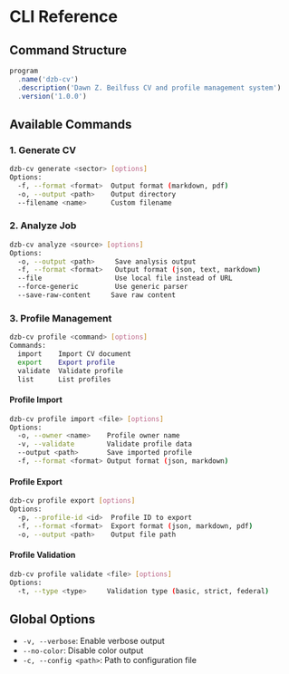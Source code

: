 # CLI Reference

## Command Structure
```typescript
program
  .name('dzb-cv')
  .description('Dawn Z. Beilfuss CV and profile management system')
  .version('1.0.0')
```

## Available Commands

### 1. Generate CV
```bash
dzb-cv generate <sector> [options]
Options:
  -f, --format <format>  Output format (markdown, pdf)
  -o, --output <path>    Output directory
  --filename <name>      Custom filename
```

### 2. Analyze Job
```bash
dzb-cv analyze <source> [options]
Options:
  -o, --output <path>     Save analysis output
  -f, --format <format>   Output format (json, text, markdown)
  --file                  Use local file instead of URL
  --force-generic         Use generic parser
  --save-raw-content     Save raw content
```

### 3. Profile Management
```bash
dzb-cv profile <command> [options]
Commands:
  import    Import CV document
  export    Export profile
  validate  Validate profile
  list      List profiles
```

#### Profile Import
```bash
dzb-cv profile import <file> [options]
Options:
  -o, --owner <name>    Profile owner name
  -v, --validate        Validate profile data
  --output <path>       Save imported profile
  -f, --format <format> Output format (json, markdown)
```

#### Profile Export
```bash
dzb-cv profile export [options]
Options:
  -p, --profile-id <id>  Profile ID to export
  -f, --format <format>  Export format (json, markdown, pdf)
  -o, --output <path>    Output file path
```

#### Profile Validation
```bash
dzb-cv profile validate <file> [options]
Options:
  -t, --type <type>     Validation type (basic, strict, federal)
```

## Global Options
- `-v, --verbose`: Enable verbose output
- `--no-color`: Disable color output
- `-c, --config <path>`: Path to configuration file 